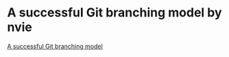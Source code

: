 # A successful Git branching model by nvie

[A successful Git branching model](assets/successful-git-branching-model-nvie.pdf)
